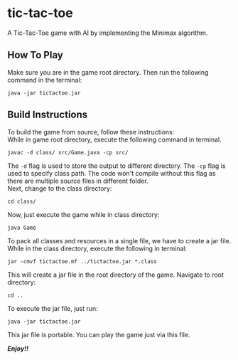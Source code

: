 # tic-tac-toe
A Tic-Tac-Toe game with AI by implementing the Minimax algorithm.

## How To Play
Make sure you are in the game root directory.
Then run the following command in the terminal:

```console
java -jar tictactoe.jar
```

## Build Instructions
To build the game from source, follow these instructions:  
While in game root directory, execute the following command in terminal.

```console
javac -d class/ src/Game.java -cp src/
```

The ```-d``` flag is used to store the output to different directory. The ```-cp``` flag is used to specify class path. The code won't compile without this flag as there are multiple source files in different folder.  
Next, change to the class directory:

```console
cd class/
```

Now, just execute the game while in class directory:

```console
java Game
```

To pack all classes and resources in a single file, we have to create a jar file.
While in the class directory, execute the following in terminal:

```console
jar -cmvf tictactoe.mf ../tictactoe.jar *.class
```

This will create a jar file in the root directory of the game.
Navigate to root directory:

```console
cd ..
```

To execute the jar file, just run:

```console
java -jar tictactoe.jar
```

This jar file is portable. You can play the game just via this file.

***Enjoy!!***
